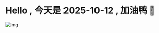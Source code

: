 
# Hello , 今天是 2025-10-12 , 加油鸭 🤭

![img](https://v1.jinrishici.com/all.svg?font-size=18&spacing=4)

